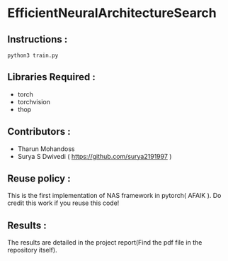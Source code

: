 # EfficientNeuralArchitectureSearch

## Instructions : 
```
python3 train.py
```

## Libraries  Required : 
* torch
* torchvision
* thop

## Contributors :
* Tharun Mohandoss 
* Surya S Dwivedi ( https://github.com/surya2191997 ) 

## Reuse policy : 
This is the first implementation of NAS framework in pytorch( AFAIK ). Do credit this work if you reuse this code!

## Results : 
The results are detailed in the project report(Find the pdf file in the repository itself).
